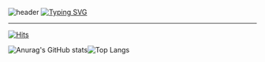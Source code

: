 

![header](https://capsule-render.vercel.app/api?type=waving&color=AE905E&text=&animation=twinkling&height=80)
[![Typing SVG](https://readme-typing-svg.demolab.com?font=Alkatra&weight=500&size=45&duration=3500&pause=3&color=DAA520&center=false&vCenter=false&multiline=true&repeat=true&width=1000&height=100&lines=Welcome+to+woogieonxon+GitHub!👋)](https://git.io/typing-svg)

<div align="left">

-------

[![Hits](https://hits.seeyoufarm.com/api/count/incr/badge.svg?url=https%3A%2F%2Fgithub.com%2Fwoogieonxon&count_bg=%23555555&title_bg=%23090909&icon=github.svg&icon_color=%23A6A3A3&title=GitHub&edge_flat=false)](https://hits.seeyoufarm.com)

![Anurag's GitHub stats](https://github-readme-stats-sand-six-91.vercel.app/api?username=woogieonxon&show_icons=true&line_height=24&theme=dracula&hide=stars&title_color=AE905E)![Top Langs](https://github-readme-stats-sand-six-91.vercel.app/api/top-langs/?username=woogieonxon&layout=compact&theme=dracula&title_color=AE905E)
